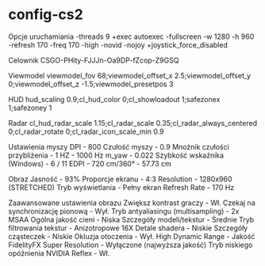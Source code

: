 # config-cs2
Opcje uruchamiania
-threads 9 +exec autoexec -fullscreen -w 1280 -h 960 -refresh 170 -freq 170 -high -novid -nojoy +joystick_force_disabled

Celownik
CSGO-PHity-FJJJn-Oa9DP-fZcop-Z9GSQ

Viewmodel
viewmodel_fov 68;viewmodel_offset_x 2.5;viewmodel_offset_y 0;viewmodel_offset_z -1.5;viewmodel_presetpos 3

HUD
hud_scaling 0.9;cl_hud_color 0;cl_showloadout 1;safezonex 1;safezoney 1

Radar
cl_hud_radar_scale 1.15;cl_radar_scale 0.35;cl_radar_always_centered 0;cl_radar_rotate 0;cl_radar_icon_scale_min 0.9

Ustawienia myszy
DPI - 800
Czułość myszy - 0.9
Mnożnik czułości przybliżenia - 1
HZ - 1000 Hz
m_yaw - 0.022
Szybkość wskaźnika (Windows) - 6 / 11
EDPI - 720
cm/360° - 57.73 cm

Obraz
Jasność - 93%
Proporcje ekranu - 4:3
Resolution - 1280x960 (STRETCHED)
Tryb wyświetlania - Pełny ekran
Refresh Rate - 170 Hz

Zaawansowane ustawienia obrazu
Zwiększ kontrast graczy - Wł.
Czekaj na synchronizację pionową - Wył.
Tryb antyaliasingu (multisampling) - 2x MSAA
Ogólna jakość cieni - Niska
Szczegóły modeli/tekstur - Średnie
Tryb filtrowania tekstur - Anizotropowe 16X
Detale shadera - Niskie
Szczegóły cząsteczek - Niskie
Okluzja otoczenia - Wył.
High Dynamic Range - Jakość
FidelityFX Super Resolution - Wyłączone (najwyższa jakość)
Tryb niskiego opóźnienia NVIDIA Reflex - Wł.
